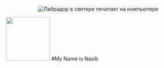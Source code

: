 
<p align='center'>
  <img  src="https://media.giphy.com/media/du3J3cXyzhj75IOgvA/giphy.gif" alt="Лабрадор в свитере печатает на компьютере">
</p>

<img width="120px" src="https://media.giphy.com/media/vmfAVNcudRYli/giphy.gif"> #My Name is Nasib
<!--
**mr-crodo/mr-crodo** is a ✨ _special_ ✨ repository because its `README.md` (this file) appears on your GitHub profile.

Here are some ideas to get you started:

- 🔭 I’m currently working on to improve portfolio, each time developing new sites and using new technologies.
- 🌱 I’m currently learning ...
- 🌱 I’m currently studying Java Script and React
- 👯 I’m looking to collaborate on ...
- 🤔 I’m looking for help with ...
- 💬 Ask me about ...
- 📫 How to reach me: ...
- 😄 Pronouns: ...
- ⚡ Fun fact: ...
-->
